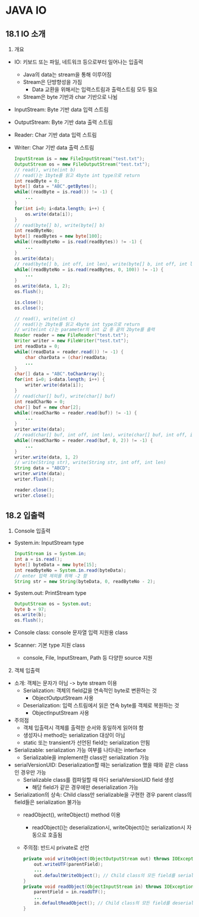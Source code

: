 # JAVA IO

## 18.1 IO 소개

1. 개요

* IO: 키보드 또는 파일, 네트워크 등으로부터 일어나는 입출력
  * Java의 data는 stream을 통해 이루어짐
  * Stream은 단뱡향성을 가짐
    * Data 교환을 위해서는 입력스트림과 출력스트림 모두 필요
  * Stream은 byte 기반과 char 기반으로 나뉨
* InputStream: Byte 기반 data 입력 스트림
* OutputStream: Byte 기반 data 출력 스트림
* Reader: Char 기반 data 입력 스트림
* Writer: Char 기반 data 출력 스트림

    ```Java
    InputStream is = new FileInputStream("test.txt");
    OutputStream os = new FileOutputStream("test.txt");
    // read(), write(int b)
    // read()는 1byte를 읽고 4byte int type으로 return
    int readByte = 0;
    byte[] data = "ABC".getBytes();
    while((readByte = is.read()) != -1) {
        ...
    }
    for(int i=0; i<data.length; i++) {
        os.write(data[i]);
    }
    // read(byte[] b), write(byte[] b)
    int readByteNo;
    byte[] readBytes = new byte[100];
    while((readByteNo = is.read(readBytes)) != -1) {
        ...
    }
    os.write(data);
    // read(byte[] b, int off, int len), write(byte[] b, int off, int len)
    while((readByteNo = is.read(readBytes, 0, 100)) != -1) {
        ...
    }
    os.write(data, 1, 2);
    os.flush();

    is.close();
    os.close();
    ```

    ```Java
    // read(), write(int c)
    // read()는 2byte를 읽고 4byte int type으로 return
    // write(int c)는 parameter의 int 값 중 끝의 2byte를 출력
    Reader reader = new FileReader("test.txt");
    Writer writer = new FileWriter("test.txt");
    int readData = 0;
    while((readData = reader.read()) != -1) {
        char charData = (char)readData;
        ...
    }
    char[] data = "ABC".toCharArray();
    for(int i=0; i<data.length; i++) {
        writer.write(data[i]);
    }
    // read(char[] buf), write(char[] buf)
    int readCharNo = 0;
    char[] buf = new char[2];
    while((readCharNo = reader.read(buf)) != -1) {
        ...
    }
    writer.write(data);
    // read(char[] buf, int off, int len), write(char[] buf, int off, int len)
    while((readCharNo = reader.read(buf, 0, 2)) != -1) {
        ...
    }
    writer.write(data, 1, 2)
    // write(String str), write(String str, int off, int len)
    String data = "ABCD";
    writer.write(data);
    writer.flush();

    reader.close();
    writer.close();
    ```

## 18.2 입출력

1. Console 입출력

* System.in: InputStream type
  
  ```Java
  InputStream is = System.in;
  int a = is.read();
  byte[] byteData = new byte[15];
  int readbyteNo = System.in.read(byteData);
  // enter 입력 제외를 위해 -2 함
  String str = new String(byteData, 0, readByteNo - 2);
  ```

* System.out: PrintStream type

    ```Java
    OutputStream os = System.out;
    byte b = 97;
    os.write(b);
    os.flush();
    ```

* Console class: console 문자열 입력 지원용 class
* Scanner: 기본 type 지원 class
  * console, File, InputStream, Path 등 다양한 source 지원

2. 객체 입출력

* 소개: 객체는 문자가 아님 -> byte stream 이용
  * Serialization: 객체의 field값을 연속적인 byte로 변환하는 것
    * ObjectOutputStream 사용
  * Deserialization: 입력 스트림에서 읽은 연속 byte를 객체로 복원하는 것
    * ObjectInputStream 사용
* 주의점
  * 객체 입출력시 객체를 출력한 순서와 동일하게 읽어야 함
  * 생성자나 method는 serialization 대상이 아님
  * static 또는 transient가 선언된 field는 serialization 안됨
* Serializable: serialization 가능 여부를 나타내는 interface
  * Serializable을 implement한 class만 serialization 가능
* serialVersionUID: Deserialization할 때는 serialization 했을 때와 같은 class인 경우만 가능
  * Serializable class를 컴파일할 때 마다 serialVersionUID field 생성
    * 해당 field가 같은 경우에만 deserialization 가능
* Serialization의 상속: Child class만 serializable을 구현한 경우 parent class의 field들은 serialization 불가능
  * readObject(), writeObject() method 이용
    * readObject()는 deserialization시, writeObject()는 serialization시 자동으로 호출됨
  * 주의점: 반드시 private로 선언

    ```Java
    private void writeObject(ObjectOutputStream out) throws IOException {
        out.writeUTF(parentField);
        ...
        out.defaultWriteObject(); // Child class의 모든 field를 serialization
    }
    private void readObject(ObjectInputStream in) throws IOException, ClassNotFoundException {
        parentField = in.readUTF();
        ...
        in.defaultReadObject(); // Child class의 모든 field를 deserialization
    }
    ```